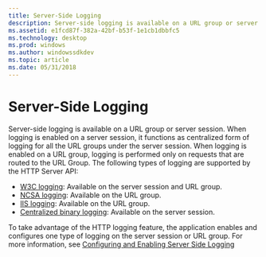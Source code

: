 ```yaml
---
title: Server-Side Logging
description: Server-side logging is available on a URL group or server session.
ms.assetid: e1fcd87f-382a-42bf-b53f-1e1cb1dbbfc5
ms.technology: desktop
ms.prod: windows
ms.author: windowssdkdev
ms.topic: article
ms.date: 05/31/2018
---
```


# Server-Side Logging

Server-side logging is available on a URL group or server session. When logging is enabled on a server session, it functions as centralized form of logging for all the URL groups under the server session. When logging is enabled on a URL group, logging is performed only on requests that are routed to the URL Group. The following types of logging are supported by the HTTP Server API:

-   [W3C logging](w3c-logging.md): Available on the server session and URL group.
-   [NCSA logging](ncsa-logging.md): Available on the URL group.
-   [IIS logging](iis-logging.md): Available on the URL group.
-   [Centralized binary logging](centralized-binary-logging.md): Available on the server session.

To take advantage of the HTTP logging feature, the application enables and configures one type of logging on the server session or URL group. For more information, see [Configuring and Enabling Server Side Logging](configuring-and-enabling-server-side-logging.md)

 

 




